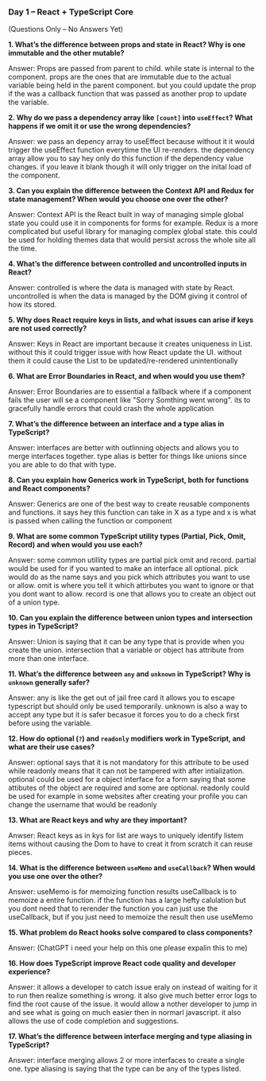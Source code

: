 ### Day 1 – React + TypeScript Core

(Questions Only – No Answers Yet)

**1. What’s the difference between props and state in React? Why is one immutable and the other mutable?**

Answer: Props are passed from parent to child. while state is internal to the component. props are the ones that are immutable due to the actual variable being held in the parent component. but you could update the prop if the was a callback function that was passed as another prop to update the variable.

**2. Why do we pass a dependency array like `[count]` into `useEffect`? What happens if we omit it or use the wrong dependencies?**

Answer: we pass an depency array to useEffect because without it it would trigger the useEffect function everytime the UI re-renders. the dependency array allow you to say hey only  do this function if the dependency value changes. if you leave it blank though it will only trigger on the inital load of the component.

**3. Can you explain the difference between the Context API and Redux for state management? When would you choose one over the other?**

Answer: Context API is the React built in way of managing simple global state you could use it in components for forms for example. Redux is a more complicated but useful library for managing complex global state. this could be used for holding themes data that would persist across the whole site all the time.

**4. What’s the difference between controlled and uncontrolled inputs in React?**

Answer: controlled is where the data is managed with state by React. uncontrolled is when the data is managed by the DOM giving it control of how its stored.

**5. Why does React require keys in lists, and what issues can arise if keys are not used correctly?**

Answer: Keys in React are important because it creates uniqueness in List. without this it could  trigger issue with how React update the UI. without them it could cause the List to be updated/re-rendered unintentionally

**6. What are Error Boundaries in React, and when would you use them?**

Answer: Error Boundaries are to essential a fallback where if a component fails the user will se a component like "Sorry Somthing went wrong". its to gracefully handle errors that could crash the whole application

**7. What’s the difference between an interface and a type alias in TypeScript?**

Answer: interfaces are better with outlinning objects and allows you to merge interfaces together. type alias is better for things like unions since you are able to do that with type.

**8. Can you explain how Generics work in TypeScript, both for functions and React components?**

Answer: Generics are one of the best way to create reusable components and functions. it says hey this function can take in X as a type and x is what is passed when calling the function or component

**9. What are some common TypeScript utility types (Partial, Pick, Omit, Record) and when would you use each?**

Answer: some common utillity types are partial pick omit and record. partial would be used for if you wanted to make an interface all optional. pick would do as the name says and you pick which attributes you want to use or allow. omit is where you tell it which attirbutes you want to ignore or that you dont want to allow.  record is one that allows you to create an object out of a union type.

**10. Can you explain the difference between union types and intersection types in TypeScript?**

Answer: Union is saying that it can be any type that is provide when you create the union. intersection that a variable or object has attribute from more than one interface.

**11. What’s the difference between `any` and `unknown` in TypeScript? Why is `unknown` generally safer?**

Answer: any is like the get out of jail free card it allows you to escape typescript but should only  be used temporarily. unknown is also a way to accept any type but it is safer becasue it forces you to do a check first before using the variable.

**12. How do optional (`?`) and `readonly` modifiers work in TypeScript, and what are their use cases?**

Answer: optional says that it is not mandatory for this attribute to be used while readonly means that it can not be tampered with after intialization.  optional could be used for a object interface for a form saying that some attibutes of the object are required and some are optional. readonly could be used for example in some websites after creating your profile you can change the username that would be readonly

**13. What are React keys and why are they important?**

Anwser: React keys as in kys for list are ways to uniquely identify listem items without causing the Dom to have to creat it from scratch it can reuse pieces.

**14. What is the difference between `useMemo` and `useCallback`? When would you use one over the other?**

Answer: useMemo is for memoizing function results useCallback is to memoize a entire function. if the function has a large hefty calulation but you dont need that to rerender the function you can just use the useCallback, but if you just need to memoize the result then use useMemo

**15. What problem do React hooks solve compared to class components?**

Answer: (ChatGPT i need your help on this one please expalin this to me)

**16. How does TypeScript improve React code quality and developer experience?**

Answer: it allows a developer to catch issue eraly on instead of waiting for it to run then realize something is wrong. it also give much better error logs to find the root cause of the issue. it would allow a nother developer to jump in and see what is going on much easier then in normarl javascript. it also allows the use of code completion and suggestions.

**17. What’s the difference between interface merging and type aliasing in TypeScript?**

Answer: interface merging allows 2 or more interfaces to create a single one. type aliasing is saying that the type can be any of the types listed.
